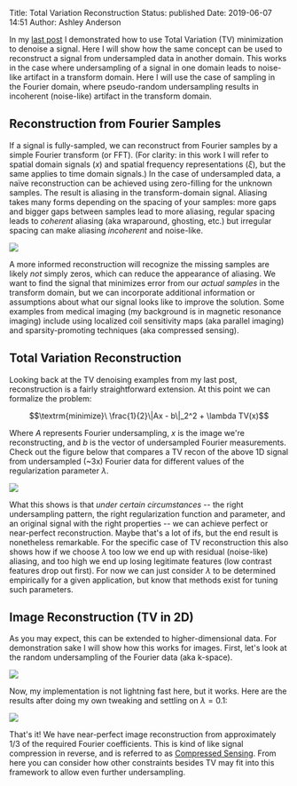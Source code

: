 Title: Total Variation Reconstruction
Status: published
Date: 2019-06-07 14:51
Author: Ashley Anderson

In my [last post]({filename}/articles/0005-ADMM-TV.md) I demonstrated how to use Total Variation (TV) minimization to denoise a signal. Here I will show how the same concept can be used to reconstruct a signal from undersampled data in another domain. This works in the case where undersampling of a signal in one domain leads to noise-like artifact in a transform domain. Here I will use the case of sampling in the Fourier domain, where pseudo-random undersampling results in incoherent (noise-like) artifact in the transform domain.

## Reconstruction from Fourier Samples

If a signal is fully-sampled, we can reconstruct from Fourier samples by a simple Fourier transform (or FFT). (For clarity: in this work I will refer to spatial domain signals ($x$) and spatial frequency representations ($\xi$), but the same applies to time domain signals.) In the case of undersampled data, a naïve reconstruction can be achieved using zero-filling for the unknown samples. The result is aliasing in the transform-domain signal. Aliasing takes many forms depending on the spacing of your samples: more gaps and bigger gaps between samples lead to more aliasing, regular spacing leads to *coherent* aliasing (aka wraparound, ghosting, etc.) but irregular spacing can make aliasing *incoherent* and noise-like.

<img src="{filename}/images/zero_filling_recon_comparison_1d.png" class="center-block img-responsive"/>

A more informed reconstruction will recognize the missing samples are likely *not* simply zeros, which can reduce the appearance of aliasing. We want to find the signal that minimizes error from our *actual samples* in the transform domain, but we can incorporate additional information or assumptions about what our signal looks like to improve the solution. Some examples from medical imaging (my background is in magnetic resonance imaging) include using localized coil sensitivity maps (aka parallel imaging) and sparsity-promoting techniques (aka compressed sensing).

## Total Variation Reconstruction

Looking back at the TV denoising examples from my last post, reconstruction is a fairly straightforward extension. At this point we can formalize the problem:

$$\textrm{minimize}\ \frac{1}{2}\|Ax - b\|_2^2 + \lambda TV(x)$$

Where $A$ represents Fourier undersampling, $x$ is the image we're reconstructing, and $b$ is the vector of undersampled Fourier measurements. Check out the figure below that compares a TV recon of the above 1D signal from undersampled (~3x) Fourier data for different values of the regularization parameter $\lambda$.

<img src="{filename}/images/TV_recon_1d.png" class="center-block img-responsive"/>

What this shows is that *under certain circumstances* -- the right undersampling pattern, the right regularization function and parameter, and an original signal with the right properties -- we can achieve perfect or near-perfect reconstruction. Maybe that's a lot of ifs, but the end result is nonetheless remarkable. For the specific case of TV reconstruction this also shows how if we choose $\lambda$ too low we end up with residual (noise-like) aliasing, and too high we end up losing legitimate features (low contrast features drop out first). For now we can just consider $\lambda$ to be determined empirically for a given application, but know that methods exist for tuning such parameters.

## Image Reconstruction (TV in 2D)
As you may expect, this can be extended to higher-dimensional data. For demonstration sake I will show how this works for images. First, let's look at the random undersampling of the Fourier data (aka k-space).

<img src="{filename}/images/random_sampling_2d.png" class="center-block img-responsive"/>

Now, my implementation is not lightning fast here, but it works. Here are the results after doing my own tweaking and settling on $\lambda = 0.1$:

<img src="{filename}/images/TV_recon_2d.png" class="center-block img-responsive"/>

That's it! We have near-perfect image reconstruction from approximately 1/3 of the required Fourier coefficients. This is kind of like signal compression in reverse, and is referred to as [Compressed Sensing](https://en.wikipedia.org/wiki/Compressed_sensing). From here you can consider how other constraints besides TV may fit into this framework to allow even further undersampling.

